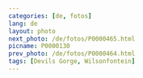 ```yaml
---
categories: [de, fotos]
lang: de
layout: photo
next_photo: /de/fotos/P0000465.html
picname: P0000130
prev_photo: /de/fotos/P0000464.html
tags: [Devils Gorge, Wilsonfontein]
---
```

